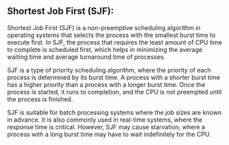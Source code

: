 

## Shortest Job First (SJF):

Shortest Job First (SJF) is a non-preemptive scheduling algorithm in operating systems that selects the process with the smallest burst time to execute first. In SJF, the process that requires the least amount of CPU time to complete is scheduled first, which helps in minimizing the average waiting time and average turnaround time of processes.

SJF is a type of priority scheduling algorithm, where the priority of each process is determined by its burst time. A process with a shorter burst time has a higher priority than a process with a longer burst time. Once the process is started, it runs to completion, and the CPU is not preempted until the process is finished.

SJF is suitable for batch processing systems where the job sizes are known in advance. It is also commonly used in real-time systems, where the response time is critical. However, SJF may cause starvation, where a process with a long burst time may have to wait indefinitely for the CPU.
  
